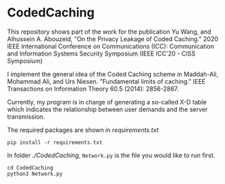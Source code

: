 # CodedCaching

This repository shows part of the work for the publication
Yu Wang, and Alhussein A. Abouzeid, "On the Privacy Leakage of Coded Caching." 2020 IEEE International Conference on Communications (ICC): Communication
and Information Systems Security Symposium (IEEE ICC'20 - CISS Symposium) 

I implement the general idea of the Coded Caching scheme in 
Maddah-Ali, Mohammad Ali, and Urs Niesen. "Fundamental limits of caching." IEEE Transactions on Information Theory 60.5 (2014): 2856-2867.



Currently, my program is in charge of generating a so-called X-D table which indicates the relationship between user demands and the server transmission. 

The required packages are shown in *requirements.txt*

```
pip install -r requirements.txt
```

In folder *./CodedCaching*, `Network.py` is the file you would like to run first.

```
cd CodedCaching
python3 Network.py
```




